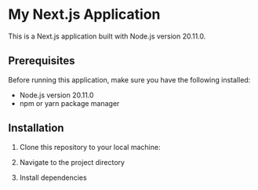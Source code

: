 # My Next.js Application

This is a Next.js application built with Node.js version 20.11.0.

## Prerequisites

Before running this application, make sure you have the following installed:

- Node.js version 20.11.0
- npm or yarn package manager

## Installation

1. Clone this repository to your local machine:

2. Navigate to the project directory

3. Install dependencies